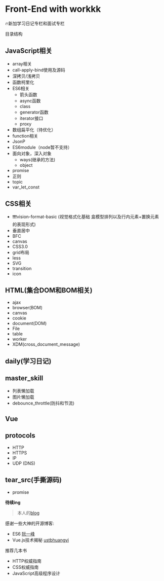 # Front-End with workkk

:fire:新加学习日记专栏和面试专栏

目录结构

## JavaScript相关

* array相关
* call-apply-bind使用及源码
* 深拷贝/浅拷贝
* 函数柯里化
* ES6相关
  * 箭头函数
  * async函数
  * class
  * generator函数
  * iterator接口
  * proxy
* 数组扁平化（待优化）
* function相关
* JsonP
* ES6module（node暂不支持）
* 面向对象，深入对象
  * ways(继承的方法)
  * object
* promise
* 正则
* topic
* var_let_const

  
## CSS相关

* ❗️❗️❗️vision-format-basic (视觉格式化基础 盒模型排列以及行内元素+置换元素的表现形式)
* 垂直居中
* BFC
* canvas
* CSS3.0
* grid布局
* less
* SVG
* transition
* icon

## HTML(集合DOM和BOM相关)

* ajax
* browser(BOM)
* canvas
* cookie
* document(DOM)
* File
* table
* worker
* XDM(cross_document_message)

## daily(学习日记)

## master_skill

* 列表懒加载
* 图片懒加载
* debounce_throttle(防抖和节流)

## Vue

## protocols

* HTTP
* HTTPS
* IP
* UDP (DNS)

## tear_src(手撕源码)

* promise

**待续ing**

> 本人的[blog](http://49.233.212.75/)

感谢一些大神的开源博客: 
* ES6 [阮一峰](http://es6.ruanyifeng.com//) 
* Vue.js技术揭秘 [ustbhuangyi](https://ustbhuangyi.github.io/vue-analysis/)

推荐几本书
* HTTP权威指南
* CSS权威指南
* JavaScript高级程序设计


